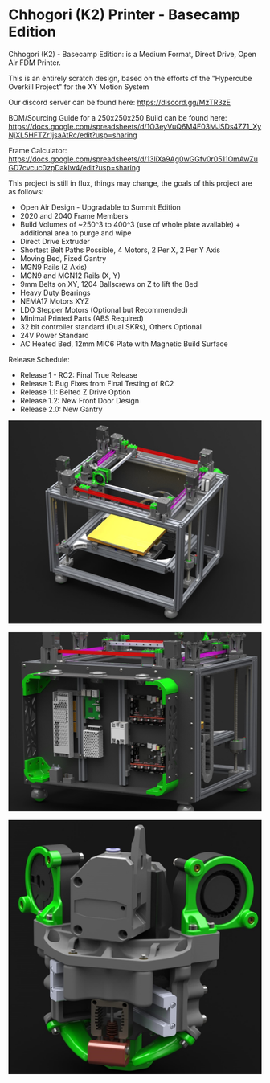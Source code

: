 # Chhogori (K2) Printer - Basecamp Edition

Chhogori (K2) - Basecamp Edition: is a Medium Format, Direct Drive, Open Air FDM Printer.

This is an entirely scratch design, based on the efforts of the "Hypercube Overkill Project" for the XY Motion System

Our discord server can be found here: https://discord.gg/MzTR3zE

BOM/Sourcing Guide for a 250x250x250 Build can be found here:  https://docs.google.com/spreadsheets/d/1O3eyVuQ6M4F03MJSDs4Z71_XyNjXL5HFTZr1jsaAtRc/edit?usp=sharing

Frame Calculator: https://docs.google.com/spreadsheets/d/13liXa9Ag0wGGfv0r0511OmAwZuGD7cvcuc0zpDakIw4/edit?usp=sharing

This project is still in flux, things may change, the goals of this project are as follows:

- Open Air Design - Upgradable to Summit Edition
- 2020 and 2040 Frame Members
- Build Volumes of ~250^3 to 400^3 (use of whole plate available) + additional area to purge and wipe
- Direct Drive Extruder
- Shortest Belt Paths Possible, 4 Motors, 2 Per X, 2 Per Y Axis
- Moving Bed, Fixed Gantry
- MGN9 Rails (Z Axis)
- MGN9 and MGN12 Rails (X, Y)
- 9mm Belts on XY, 1204 Ballscrews on Z to lift the Bed
- Heavy Duty Bearings
- NEMA17 Motors XYZ
- LDO Stepper Motors (Optional but Recommended)
- Minimal Printed Parts (ABS Required)
- 32 bit controller standard (Dual SKRs), Others Optional
- 24V Power Standard
- AC Heated Bed, 12mm MIC6 Plate with Magnetic Build Surface

Release Schedule:
 - Release 1 - RC2: Final True Release
 - Release 1: Bug Fixes from Final Testing of RC2
 - Release 1.1: Belted Z Drive Option
 - Release 1.2: New Front Door Design
 - Release 2.0: New Gantry

 ![Image of K2](https://raw.githubusercontent.com/Annex-Engineering/Chhogori-K2-Basecamp-Edition/master/Images/ISO.JPG?raw=true)
 
 ![Image of K2 Electronics](https://github.com/Annex-Engineering/Chhogori-K2-Basecamp-Edition/blob/master/Images/Electronics_Bay.JPG?raw=true)
 
 ![Image of K2 Toolhead](https://github.com/Annex-Engineering/Chhogori-K2-Basecamp-Edition/blob/master/Images/Toolhead.JPG?raw=true)
